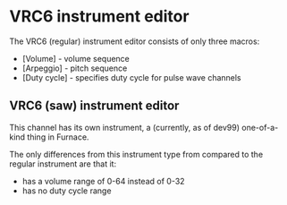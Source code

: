 # VRC6 instrument editor

The VRC6 (regular) instrument editor consists of only three macros:

- [Volume] - volume sequence
- [Arpeggio] - pitch sequence
- [Duty cycle] - specifies duty cycle for pulse wave channels

## VRC6 (saw) instrument editor

This channel has its own instrument, a (currently, as of dev99) one-of-a-kind thing in Furnace.

The only differences from this instrument type from compared to the regular instrument are that it:
 - has a volume range of 0-64 instead of 0-32
 - has no duty cycle range
